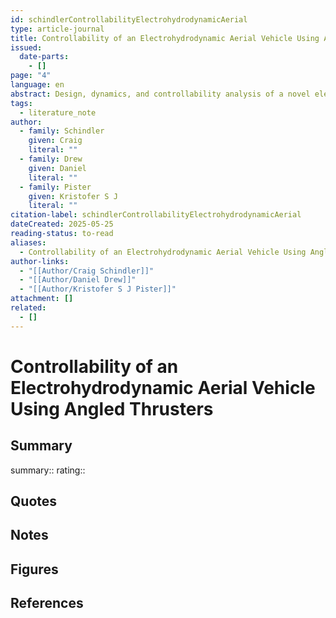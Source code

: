 ```yaml
---
id: schindlerControllabilityElectrohydrodynamicAerial
type: article-journal
title: Controllability of an Electrohydrodynamic Aerial Vehicle Using Angled Thrusters
issued:
  date-parts:
    - []
page: "4"
language: en
abstract: Design, dynamics, and controllability analysis of a novel electrohydrodynamic aerial vehicle (EHDAV) design is presented. Unlike a standard quadcopter which uses rotor torque to control yaw, an EHDAV does not have rotors. To remain completely controllable, the EHDAV must therefore generate yaw in a different way. A design using angled thrusters which provide full state controllability of the EHDAV is presented and analyzed.
tags:
  - literature_note
author:
  - family: Schindler
    given: Craig
    literal: ""
  - family: Drew
    given: Daniel
    literal: ""
  - family: Pister
    given: Kristofer S J
    literal: ""
citation-label: schindlerControllabilityElectrohydrodynamicAerial
dateCreated: 2025-05-25
reading-status: to-read
aliases:
  - Controllability of an Electrohydrodynamic Aerial Vehicle Using Angled Thrusters
author-links:
  - "[[Author/Craig Schindler]]"
  - "[[Author/Daniel Drew]]"
  - "[[Author/Kristofer S J Pister]]"
attachment: []
related:
  - []
---
```


# Controllability of an Electrohydrodynamic Aerial Vehicle Using Angled Thrusters

## Summary
summary::
rating::

## Quotes

## Notes

## Figures

## References



